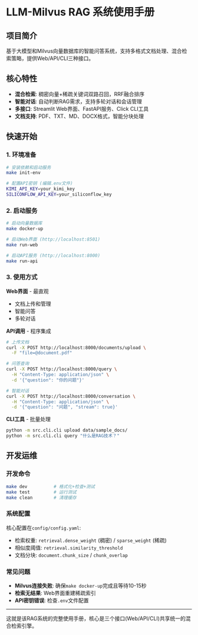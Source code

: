 # LLM-Milvus RAG 系统使用手册

## 项目简介
基于大模型和Milvus向量数据库的智能问答系统，支持多格式文档处理、混合检索策略，提供Web/API/CLI三种接口。

## 核心特性
- **混合检索**: 稠密向量+稀疏关键词双路召回，RRF融合排序
- **智能对话**: 自动判断RAG需求，支持多轮对话和会话管理
- **多接口**: Streamlit Web界面、FastAPI服务、Click CLI工具
- **文档支持**: PDF、TXT、MD、DOCX格式，智能分块处理

## 快速开始

### 1. 环境准备
```bash
# 安装依赖和启动服务
make init-env

# 配置API密钥 (编辑.env文件)
KIMI_API_KEY=your_kimi_key
SILICONFLOW_API_KEY=your_siliconflow_key
```

### 2. 启动服务
```bash
# 启动向量数据库
make docker-up

# 启动Web界面 (http://localhost:8501)
make run-web

# 启动API服务 (http://localhost:8000)
make run-api
```

### 3. 使用方式

**Web界面** - 最直观
- 文档上传和管理
- 智能问答
- 多轮对话

**API调用** - 程序集成
```bash
# 上传文档
curl -X POST http://localhost:8000/documents/upload \
  -F "file=@document.pdf"

# 问答查询
curl -X POST http://localhost:8000/query \
  -H "Content-Type: application/json" \
  -d '{"question": "你的问题"}'

# 智能对话
curl -X POST http://localhost:8000/conversation \
  -H "Content-Type: application/json" \
  -d '{"question": "问题", "stream": true}'
```

**CLI工具** - 批量处理
```bash
python -m src.cli.cli upload data/sample_docs/
python -m src.cli.cli query "什么是RAG技术？"
```

## 开发运维

### 开发命令
```bash
make dev          # 格式化+检查+测试
make test         # 运行测试
make clean        # 清理缓存
```

### 系统配置
核心配置在`config/config.yaml`:
- 检索权重: `retrieval.dense_weight` (稠密) / `sparse_weight` (稀疏)
- 相似度阈值: `retrieval.similarity_threshold`
- 文档分块: `document.chunk_size` / `chunk_overlap`

### 常见问题
- **Milvus连接失败**: 确保`make docker-up`完成且等待10-15秒
- **检索无结果**: Web界面重建稀疏索引
- **API密钥错误**: 检查`.env`文件配置

---

这就是该RAG系统的完整使用手册，核心是三个接口(Web/API/CLI)共享统一的混合检索引擎。